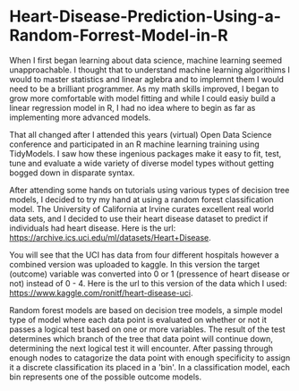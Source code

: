 # Heart-Disease-Prediction-Using-a-Random-Forrest-Model-in-R

When I first began learning about data science, machine learning seemed unapproachable. I thought that to understand machine learning algorithims I would to master statistics and linear aglebra and to implemnt them I would need to be a brilliant programmer. As my math skills improved, I began to grow more comfortable with model fitting and while I could easiy build a linear regression model in R, I had no idea where to begin as far as implementing more advanced models.

That all changed after I attended this years (virtual) Open Data Science conference and participated in an R machine learning training using TidyModels. I saw how these ingenious packages make it easy to fit, test, tune and evaluate a wide variety of diverse model types without getting bogged down in disparate syntax. 

After attending some hands on tutorials using various types of decision tree models, I decided to try my hand at using a random forest classification model. The University of California at Irvine curates excellent real world data sets, and I decided to use their heart disease dataset to predict if individuals had heart disease. Here is the url: https://archive.ics.uci.edu/ml/datasets/Heart+Disease. 

You will see that the UCI has data from four different hospitals however a combined version was uploaded to kaggle. In this version the target (outcome) variable was converted into 0 or 1 (pressence of heart disease or not) instead of 0 - 4. Here is the url to this version of the data which I used: https://www.kaggle.com/ronitf/heart-disease-uci.

Random forest models are based on decision tree models, a simple model type of model where each data point is evaluated on whether or not it passes a logical test based on one or more variables. The result of the test determines which branch of the tree that data point will continue down, determining the next logical test it will encounter. After passing through enough nodes to catagorize the data point with enough specificity to assign it a discrete classification its placed in a 'bin'. In a classification model, each bin represents one of the possible outcome models. 
